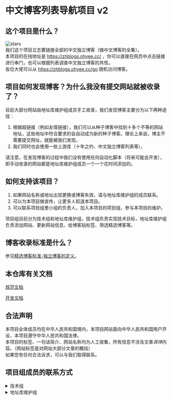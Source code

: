 # 中文博客列表导航项目 v2   

## 这个项目是什么？

![stars](https://img.shields.io/github/stars/zh-blogs/blog-daohang)   
我们这个项目立志要链接全部的中文独立博客（做中文博客的全集）。    
本项目的在线地址是 https://zhblogs.ohyee.cc/ ，你可以直接在网页中点击链接进行串门，也可以根据列表调查中文独立博客的共性。        
各位大佬可以从 https://zhblogs.ohyee.cc/go 随机访问博客。            

## 项目如何发现博客？为什么我没有提交网站就被收录了？

目前大部分网站由地址库维护组成员手工收录，我们发现博客主要分为以下两种途径：

1. 根据超链接（例如友情链接），我们可以从种子博客中找到十多个不等的网站地址，这些地址中符合要求的会自动成为新的种子博客。理论上来说，博主不需要提交网址，就能被我们发现。  
2. 我们同时也会使用一些上游库（十年之约、中文独立博客列表等）。

请注意，在发现博客的过程中我们没有使用任何自动化脚本（将来可能会开发），即手动收录的网站都是地址库维护组成员一个一个花时间添加的。

## 如何支持该项目？

1. 如果网站名称或地址出现更换或博客失效，请与地址库维护组的成员联系。        
2. 可以为本项目做宣传，让更多人知道本项目。         
3. 可以联系项目组里小组的负责人，加入本项目的项目组，参与本项目的维护。

项目组目前分为技术组和地址库维护组，技术组负责实现技术目标，地址库维护组负责添加网站、更新网站信息、给博客贴标签、筛选精选博客等。

## 博客收录标准是什么？

参见[精选博客标准-独立博客的定义](https://github.com/zh-blogs/zh-blogs-documentation/blob/main/document/Recommend.md)。

## 本仓库有关文档

[规范文档](https://github.com/zh-blogs/zh-blogs-documentation)

[开发文档](doc/develop.md)

## 合法声明

本项目全体成员均在中华人民共和国境内，本项目网站面向中华人民共和国用户开设，本项目遵守中华人民共和国法律。          
本项目的标签、一句话简介、网站名称均为人工收集，所有信息不涉及文章*具体*内容。（网站标签是对网站大部分文章的概括）       
如果您有任何合法诉求，可以与我们取得联系。

## 项目组成员的联系方式

<details><summary>技术组</summary>
OhYee

- 技术组负责人
- 邮箱：oyohyee@oyohyee.com
- QQ：896817156

XCSOFT

- 技术组负责人
- 邮箱：contact@xcsoft.top

Justin Sun

- 技术组贡献者
- 邮箱：i@jsun969.cn

Mayx

- 技术组贡献者
- 邮箱：i@mayx.eu.org

Zkeq

- 技术组贡献者
- 邮箱：admin@icodeq.com

Wibus

- 技术组贡献者
- 邮箱：wibus@qq.com
</details>

<details><summary>地址库维护组</summary>
林林

- 地址库维护组负责人（博客添加、存档）
- QQ：812568734

沐云湘夕

- 地址库维护组负责人（博客标签）
- 邮箱：myxxts@outlook.com
- QQ：1833788698

yzqzss

- 地址库维护组贡献者
- 邮箱：yzqzss@yandex.com

JonePeng

- 地址库维护组贡献者
- 邮箱：jonepengcn@gmail.com

花辞寒

- 地址库维护组贡献者
- 邮箱：iakiko@qq.com
</details>
